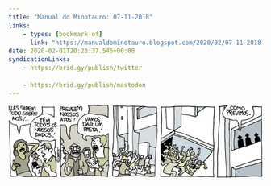 ```yaml
---
title: "Manual do Minotauro: 07-11-2018"
links:
    - types: [bookmark-of]
      link: "https://manualdominotauro.blogspot.com/2020/02/07-11-2018.html"
date: 2020-02-01T20:23:37.546+00:00
syndicationLinks:
    - https://brid.gy/publish/twitter

    - https://brid.gy/publish/mastodon
---
```


![](assets/tirinha.jpg)
